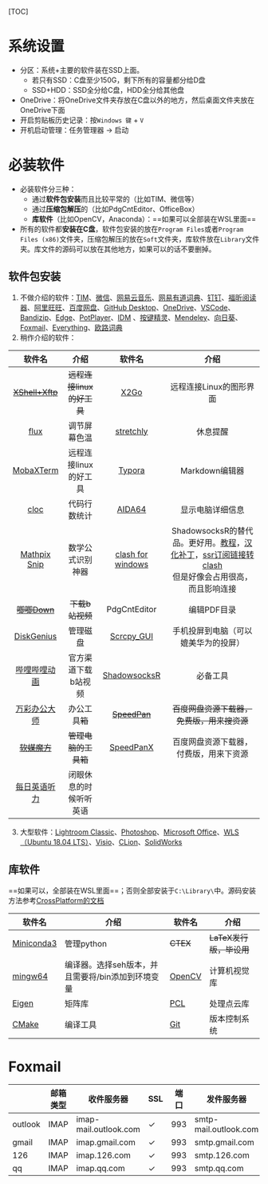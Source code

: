 [TOC]

# 系统设置

- 分区：系统+主要的软件装在SSD上面。
    - 若只有SSD：C盘至少150G，剩下所有的容量都分给D盘
    - SSD+HDD：SSD全分给C盘，HDD全分给其他盘
- OneDrive：将OneDrive文件夹存放在C盘以外的地方，然后桌面文件夹放在OneDrive下面
- 开启剪贴板历史记录：按`Windows 键` + `V`
- 开机启动管理：任务管理器 -> 启动

# 必装软件

+ 必装软件分三种：
    + 通过**软件包安装**而且比较平常的（比如TIM、微信等）
    + 通过**压缩包解压**的（比如PdgCntEditor、OfficeBox）
    + **库软件**（比如OpenCV，Anaconda）：==如果可以全部装在WSL里面==
+ 所有的软件都**安装在C盘**，软件包安装的放在`Program Files`或者`Program Files (x86)`文件夹，压缩包解压的放在`Soft`文件夹，库软件放在`Library`文件夹。库文件的源码可以放在其他地方，如果可以的话不要删掉。
## 软件包安装
1. 不做介绍的软件：[TIM](https://tim.qq.com/download.html)、[微信](https://pc.weixin.qq.com/)、[网易云音乐](https://music.163.com/download)、[网易有道词典](https://cidian.youdao.com/index.html)、[钉钉](https://www.dingtalk.com/download)、[福昕阅读器](https://www.foxitsoftware.cn/downloads/PDF)、[阿里旺旺](https://wangwang.taobao.com/)、[百度网盘](https://pan.baidu.com/download)、[GitHub Desktop](https://help.github.com/cn/desktop/getting-started-with-github-desktop/installing-github-desktop)、[OneDrive](https://www.microsoft.com/zh-cn/microsoft-365/onedrive/online-cloud-storage)、[VSCode](https://code.visualstudio.com/download)、[Bandizip](https://cn.bandisoft.com/bandizip/)、[Edge](https://www.microsoft.com/zh-cn/edge/)、[PotPlayer](https://daumpotplayer.com/download/)、[IDM](./Material/IDM.6.38.Build.2.Final.Retail.zip) 、[按键精灵](http://download.myanjian.com/)、[Mendeley](https://www.mendeley.com/download-desktop/)、[向日葵](https://sunlogin.oray.com/personal/download/)、[Foxmail](https://www.foxmail.com/)、[Everything](https://www.voidtools.com/zh-cn/downloads/)、[欧路词典](https://www.eudic.net/v4/en/app/download)
2. 稍作介绍的软件：

| 软件名 | 介绍                | 软件名      | 介绍|
| :---: | :---: | :---: | :---: |
| ~~[XShell+Xftp](https://www.netsarang.com/zh/free-for-home-school/)~~ | ~~远程连接linux的好工具~~ | [X2Go](https://wiki.x2go.org/doku.php/download:start) | 远程连接Linux的图形界面 |
|[flux](https://justgetflux.com/)|调节屏幕色温|[stretchly](https://github.com/hovancik/stretchly/releases)|休息提醒|
|[MobaXTerm](https://mobaxterm.mobatek.net/download.html)|远程连接linux的好工具|[Typora](https://typora.io/#download)|Markdown编辑器|
|[cloc](https://github.com/AlDanial/cloc)|代码行数统计|[AIDA64](https://www.aida64.com/downloads)|显示电脑详细信息|
|  [Mathpix Snip](https://mathpix.com/#downloads)  |     数学公式识别神器      |[clash for windows](https://github.com/Fndroid/clash_for_windows_pkg/releases)|ShadowsocksR的替代品。更好用。[教程](https://merlinblog.xyz/wiki/cfw.html)，[汉化补丁](https://github.com/BoyceLig/Clash_Chinese_Patch/releases)，[ssr订阅链接转clash](https://bianyuan.xyz/)<br>但是好像会占用很高，而且影响连接|
|~~[唧唧Down](http://client.jijidown.com/)~~ | ~~下载b站视频~~ | PdgCntEditor | 编辑PDF目录                        |
| [DiskGenius](https://www.diskgenius.cn/download.php)  | 管理磁盘     | [Scrcpy_GUI](https://github.com/Tomotoes/scrcpy-gui/releases) | 手机投屏到电脑（可以媲美华为的投屏） |
| [哔哩哔哩动画](https://www.microsoft.com/zh-cn/p/%e5%93%94%e5%93%a9%e5%93%94%e5%93%a9%e5%8a%a8%e7%94%bb/9nblggh5q5fv?activetab=pivot:overviewtab) | 官方渠道下载b站视频 | [ShadowsocksR](https://github.com/shadowsocksrr/shadowsocksr-csharp) | 必备工具                       |
| [万彩办公大师](http://www.wofficebox.com/) | 办公工具~~箱~~ | ~~[SpeedPan](http://supanx.com/speedpan-free.html)~~ | ~~百度网盘资源下载器，免费版，用来搜资源~~ |
| ~~[软媒魔方](https://mofang.ruanmei.com/)~~ | ~~管理电脑的工具箱~~ | [SpeedPanX](http://supanx.com/)    | 百度网盘资源下载器，付费版，用来下资源 |
|[每日英语听力](https://www.eudic.net/v4/en/app/ting)|闭眼休息的时候听听英语|||

3. 大型软件：[Lightroom Classic](https://mp.weixin.qq.com/s/RH0oCJWD00QFXpuCYwB8oA)、[Photoshop](https://mp.weixin.qq.com/s/RH0oCJWD00QFXpuCYwB8oA)、[Microsoft Office](https://mp.weixin.qq.com/s/RH0oCJWD00QFXpuCYwB8oA)、[WLS（Ubuntu 18.04 LTS）](https://docs.microsoft.com/zh-cn/windows/wsl/install-win10)、[Visio](https://mp.weixin.qq.com/s/RH0oCJWD00QFXpuCYwB8oA)、[CLion](https://www.jetbrains.com/clion/download/#section=windows)、[SolidWorks](https://mp.weixin.qq.com/s/RH0oCJWD00QFXpuCYwB8oA)

## 库软件

==如果可以，全部装在WSL里面==；否则全部安装于`C:\Library\`中。源码安装方法参考[CrossPlatform的文档](./CrossPlatform.md)

| 软件名 | 介绍| 软件名| 介绍|
| ---------- | ------ | ------------ | ------ |
| [Miniconda3](https://www.anaconda.com/distribution/) | 管理python| ~~CTEX~~ | ~~LaTeX发行版，毕设用~~ |
| [mingw64](https://sourceforge.net/projects/mingw-w64/files/mingw-w64/) | 编译器。选择seh版本，并且需要将/bin添加到环境变量 |[OpenCV](https://github.com/opencv/opencv/releases)| 计算机视觉库|
|[Eigen](http://eigen.tuxfamily.org/index.php?title=Main_Page)|矩阵库|[PCL](https://github.com/PointCloudLibrary/pcl/releases)|处理点云库|
|[CMake](https://cmake.org/download/)|编译工具|[Git](https://git-scm.com/download/win)|版本控制系统|

# Foxmail

|         | 邮箱类型 | 收件服务器            | SSL      | 端口 | 发件服务器            | SSL      | 端口 |
| ------- | -------- | --------------------- | -------- | ---- | --------------------- | -------- | ---- |
| outlook | IMAP     | imap-mail.outlook.com | &#10003; | 993  | smtp-mail.outlook.com | STARTTLS | 587  |
| gmail   | IMAP     | imap.gmail.com        | &#10003; | 993  | smtp.gmail.com        | &#10003; | 465  |
| 126     | IMAP     | imap.126.com          | &#10003; | 993  | smtp.126.com          | &#10003; | 465  |
| qq      | IMAP     | imap.qq.com           | &#10003; | 993  | smtp.qq.com           | &#10003; | 465  |



>

